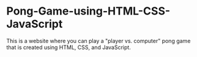 # Pong-Game-using-HTML-CSS-JavaScript
This is a website where you can play a "player vs. computer" pong game that is created using HTML, CSS, and JavaScript.
